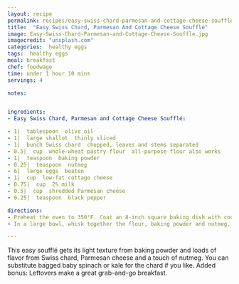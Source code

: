 ```yaml
---
layout: recipe
permalink: recipes/easy-swiss-chard-parmesan-and-cottage-cheese-souffle
title:  "Easy Swiss Chard, Parmesan And Cottage Cheese Soufflé"
image: Easy-Swiss-Chard-Parmesan-and-Cottage-Cheese-Souffle.jpg
imagecredit: "unsplash.com"
categories:  healthy eggs
tags:  healthy eggs
meal: breakfast
chef: foodwage
time: under 1 hour 10 mins
servings: 4

notes:


ingredients:
- Easy Swiss Chard, Parmesan and Cottage Cheese Soufflé:

- 1|  tablespoon  olive oil
- 1|  large shallot  thinly sliced
- 1|  bunch Swiss chard  chopped, leaves and stems separated
- 0.5|  cup  whole-wheat pastry flour  all-purpose flour also works
- 1|  teaspoon  baking powder
- 0.25|  teaspoon  nutmeg
- 6|  large eggs  beaten
- 1|  cup  low-fat cottage cheese
- 0.75|  cup  2% milk
- 0.5|  cup  shredded Parmesan cheese
- 0.25|  teaspoon  black pepper

directions:
- Preheat the oven to 350°F. Coat an 8-inch square baking dish with cooking spray. Heat the oil in a large sauté pan over medium-high heat. Add the chopped chard stems and shallots and sauté until tender, 4 minutes. Add the chard leaves and cook, tossing with tongs, until wilted, 2 minutes. Remove from heat.
- In a large bowl, whisk together the flour, baking powder and nutmeg. Add the eggs, cottage cheese, milk, Parmesan and nutmeg and stir until just combined. Gently fold in the chard mixture and season generously with pepper. Scrape the mixture into the prepared baking dish and bake until set in the center (a knife will come out clean when inserted into the center of the soufflé), 45–50 minutes. Serve immediately.

---
```


This easy soufflé gets its light texture from baking powder and loads of flavor from Swiss chard, Parmesan cheese and a touch of nutmeg. You can substitute bagged baby spinach or kale for the chard if you like. Added bonus: Leftovers make a great grab-and-go breakfast.